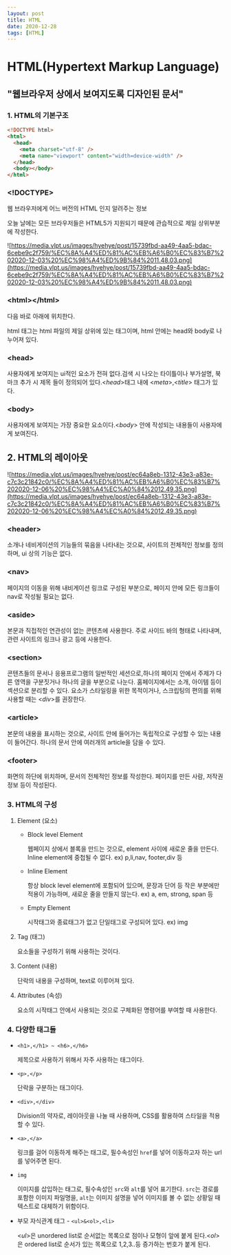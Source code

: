 ```yaml
---
layout: post
title: HTML
date: 2020-12-28
tags: [HTML]
---
```


# HTML(Hypertext Markup Language)

## "웹브라우저 상에서 보여지도록 디자인된 문서"

### 1. HTML의 기본구조

```html
<!DOCTYPE html>
<html>
  <head>
    <meta charset="utf-8" />
    <meta name="viewport" content="width=device-width" />
  </head>
  <body></body>
</html>
```

### <**!DOCTYPE**>

웹 브라우저에게 어느 버전의 HTML 인지 알려주는 정보

오늘 날에는 모든 브라우저들은 HTML5가 지원되기 때문에 관습적으로 제일 상위부분에 작성한다.

![https://media.vlpt.us/images/hyehye/post/15739fbd-aa49-4aa5-bdac-6cebe9c2f759/%EC%8A%A4%ED%81%AC%EB%A6%B0%EC%83%B7%202020-12-03%20%EC%98%A4%ED%9B%84%2011.48.03.png](https://media.vlpt.us/images/hyehye/post/15739fbd-aa49-4aa5-bdac-6cebe9c2f759/%EC%8A%A4%ED%81%AC%EB%A6%B0%EC%83%B7%202020-12-03%20%EC%98%A4%ED%9B%84%2011.48.03.png)

### <**html**><**/html**>

다음 바로 아래에 위치한다.

html 태그는 html 파일의 제일 상위에 있는 태그이며, html 안에는 head와 body로 나누어져 있다.

### <**head**>

사용자에게 보여지는 ui적인 요소가 전혀 없다.검색 시 나오는 타이틀이나 부가설명, 북마크 추가 시 제목 들이 정의되어 있다.<_head_>태그 내에 <_meta_>,<_title_> 태그가 있다.

### <**body**>

사용자에게 보여지는 가장 중요한 요소이다.<_body_> 안에 작성되는 내용들이 사용자에게 보여진다.

## 2. HTML의 레이아웃

![https://media.vlpt.us/images/hyehye/post/ec64a8eb-1312-43e3-a83e-c7c3c21842c0/%EC%8A%A4%ED%81%AC%EB%A6%B0%EC%83%B7%202020-12-06%20%EC%98%A4%EC%A0%84%2012.49.35.png](https://media.vlpt.us/images/hyehye/post/ec64a8eb-1312-43e3-a83e-c7c3c21842c0/%EC%8A%A4%ED%81%AC%EB%A6%B0%EC%83%B7%202020-12-06%20%EC%98%A4%EC%A0%84%2012.49.35.png)

### <**header**>

소개나 네비게이션의 기능들의 묶음을 나타내는 것으로, 사이트의 전체적인 정보를 정의하며, ui 상의 기능은 없다.

### <**nav**>

페이지의 이동을 위해 내비게이션 링크로 구성된 부분으로, 페이지 안에 모든 링크들이 nav로 작성될 필요는 없다.

### <**aside**>

본문과 직접적인 연관성이 없는 콘텐츠에 사용한다. 주로 사이드 바의 형태로 나타내며, 관련 사이트의 링크나 광고 등에 사용한다.

### <**section**>

콘텐츠들의 문서나 응용프로그램의 일반적인 세션으로,하나의 페이지 안에서 주제가 다른 영역을 구분짓거나 하나의 글을 부분으로 나눈다. 홈페이지에서는 소개, 아이템 등이 섹션으로 분리할 수 있다. 요소가 스타일링을 위한 목적이거나, 스크립팅의 편의를 위해 사용할 때는 <_div_>를 권장한다.

### <**article**>

본문의 내용을 표시하는 것으로, 사이트 안에 들어가는 독립적으로 구성할 수 있는 내용이 들어간다. 하나의 문서 안에 여러개의 article을 담을 수 있다.

### <**footer**>

화면의 하단에 위치하며, 문서의 전체적인 정보를 작성한다. 페이지를 만든 사람, 저작권 정보 등이 작성된다.

### 3. HTML의 구성

1. Element (요소)

   - Block level Element

     웹페이지 상에서 블록을 만드는 것으로, element 사이에 새로운 줄을 만든다. lnline element에 중첩될 수 없다. ex) p,li,nav, footer,div 등

   - Inline Element

     항상 block level element에 포함되어 있으며, 문장과 단어 등 작은 부분에만 적용이 가능하며, 새로운 줄을 만들지 않는다. ex) a, em, strong, span 등

   - Empty Element

     시작태그와 종료태그가 없고 단일태그로 구성되어 있다. ex) img

2. Tag (태그)

   요소들을 구성하기 위해 사용하는 것이다.

3. Content (내용)

   단락의 내용을 구성하며, text로 이루어져 있다.

4. Attributes (속성)

   요소의 시작태그 안에서 사용되는 것으로 구체화된 명령어를 부여할 때 사용한다.

### 4. 다양한 태그들

- `<h1>,</h1> ~ <h6>,</h6>`

  제목으로 사용하기 위해서 자주 사용하는 태그이다.

- `<p>,</p>`

  단락을 구분하는 태그이다.

- `<div>,</div>`

  Division의 약자로, 레이아웃을 나눌 때 사용하며, CSS를 활용하여 스타일을 적용할 수 있다.

- `<a>,</a>`

  링크를 걸어 이동하게 해주는 태그로, 필수속성인 `href`를 넣어 이동하고자 하는 url를 넣어주면 된다.

- `img`

  이미지를 삽입하는 태그로, 필수속성인 `src`와 `alt`를 넣어 표기한다. `src`는 경로를 포함한 이미지 파일명을, `alt`는 이미지 설명을 넣어 이미지를 볼 수 없는 상황일 때 텍스트로 대체하기 위함이다.

- 부모 자식관계 태그 - `<ul>&<ol>,<li>`

  <_ul_>은 unordered list로 순서없는 목록으로 점이나 모형이 앞에 붙게 된다.<_ol_>은 ordered list로 순서가 있는 목록으로 1,2,3..등 증가하는 번호가 붙게 된다.
